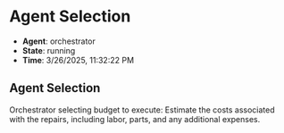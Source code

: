 # Agent Selection

- **Agent**: orchestrator
- **State**: running
- **Time**: 3/26/2025, 11:32:22 PM

## Agent Selection

Orchestrator selecting budget to execute: Estimate the costs associated with the repairs, including labor, parts, and any additional expenses.

